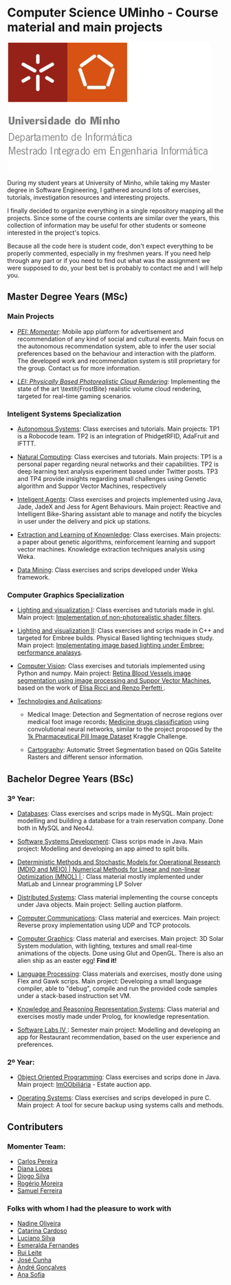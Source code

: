 # Computer Science UMinho - Course material and main projects

![UMLogo](https://raw.githubusercontent.com/MikeDM16/Computer-Science-UMinho/master/Mestrado_MSc/logo.png "UMLogo")

During my student years at University of Minho, while taking my Master degree in Software Engineering, I gathered around lots of exercises, tutorials, investigation resources and interesting projects. 

I finally decided to organize everything in a single repository mapping all the projects. 
Since some of the course contents are similar over the years, this collection of information may be useful for other students or someone interested in the project's topics. 

Because all the code here is student code, don't expect everything to be properly commented, especially in my freshmen years. 
If you need help through any part or if you need to find out what was the assignment we were supposed to do, your best bet is probably to contact me and I will help you. 

## Master Degree Years (MSc)

### Main Projects
   - [*PEI: Momenter*](https://github.com/Momenter "Momenter"): Mobile app platform for advertisement and recommendation of any kind of social and cultural events. Main focus on the autonomous recommendation system, able to infer the user social preferences based on the behaviour and interaction with the platform. 
   The developed work and recommendation system is still proprietary for the group. Contact us for more information. 
   
   - [*LEI: Physically Based Photorealistic Cloud Rendering*](https://github.com/MikeDM16/LEI-RealTime_PhotoRealistic_Clouds "Photorealistic Cloud Rendering"):  Implementing the state of the art \textit{FrostBite} realistic volume cloud rendering, targeted for real-time gaming scenarios. 
   
### Inteligent Systems Specialization
 
  - [Autonomous Systems](https://github.com/MikeDM16/Computer-Science-UMinho/tree/master/Mestrado_MSc/4%C2%BA%20Ano/2%C2%BA%20Semestre/SI%20-%20Agentes%20Autonomos "Autonomous Systems"): Class exercises and tutorials. 
Main projects: TP1 is a Robocode team. TP2 is an integration of PhidgetRFID, AdaFruit and IFTTT.

  - [Natural Computing](https://github.com/MikeDM16/Computer-Science-UMinho/tree/master/Mestrado_MSc/4%C2%BA%20Ano/2%C2%BA%20Semestre/SI%20-%20Computacao%20Natural "Natural Computing"): Class exercises and tutorials. 
Main projects: TP1 is a personal paper regarding neural networks and their capabilities. TP2 is deep learning text analysis experiment based under Twitter posts. TP3 and TP4 provide insights regarding small challenges using Genetic algorithm and Suppor Vector Machines, respectively
  - [Inteligent Agents](https://github.com/MikeDM16/Computer-Science-UMinho/tree/master/Mestrado_MSc/4%C2%BA%20Ano/1%C2%BA%20Semestre/SI%20-%20Agentes%20Inteligentes "Intelligent Agents"): Class exercises and projects implemented using Java, Jade, JadeX and Jess for Agent Behaviours. Main project: Reactive and Intelligent Bike-Sharing assistant able to manage and notify the bicycles in user under the delivery and pick up stations. 
 - [Extraction and Learning of Knownledge](https://github.com/MikeDM16/Computer-Science-UMinho/tree/master/Mestrado_MSc/4%C2%BA%20Ano/1%C2%BA%20Semestre/SI%20-%20Apren.%20e%20Extracao%20Conhec "Extraction and Learning of Knowledge"): Class exercises. Main projects: a paper about genetic algorithms, reinforcement learning and support vector machines. Knowledge extraction techniques analysis using Weka.

  - [Data Mining](https://github.com/MikeDM16/Computer-Science-UMinho/tree/master/Mestrado_MSc/4%C2%BA%20Ano/1%C2%BA%20Semestre/Minera%C3%A7%C3%A3o%20de%20Dados "Data Mining"): Class exercises and scrips developed under Weka framework. 
 
### Computer Graphics Specialization
  
   - [Lighting and visualization I](https://github.com/MikeDM16/Computer-Science-UMinho/tree/master/Mestrado_MSc/4%C2%BA%20Ano/1%C2%BA%20Semestre/CG%20-%20%20Vis.%20e%20Ilumina%C3%A7%C3%A3o%20I "Lighting and visualization I"): Class exercises and tutorials made in glsl. Main project: [Implementation of non-photorealistic shader filters](https://github.com/MikeDM16/Computer-Science-UMinho/tree/master/Mestrado_MSc/4%C2%BA%20Ano/1%C2%BA%20Semestre/CG%20-%20%20Vis.%20e%20Ilumina%C3%A7%C3%A3o%20I/Tabalho%20Grupo).
   
   - [Lighting and visualization II](https://github.com/MikeDM16/Computer-Science-UMinho/tree/master/Mestrado_MSc/4%C2%BA%20Ano/2%C2%BA%20Semestre/CG%20-%20Vis.%20Ilum%20II "Lighting and visualization II"):  Class exercises and scrips made in C++ and targeted for Embree builds. Physical Based lighting techniques study.   Main project: [Implementating image based lighting under Embree: performance analasys](https://github.com/MikeDM16/CG-VI2-ImageBasedLighting/). 
   
   - [Computer Vision](https://github.com/MikeDM16/Computer-Science-UMinho/tree/master/Mestrado_MSc/4%C2%BA%20Ano/1%C2%BA%20Semestre/CG%20-%20Vis%C3%A3o%20por%20Computador "Computer Vision"): Class exercises and tutorials implemented using Python and numpy. Main project: [Retina Blood Vessels image segmentation using image processing and Suppor Vector Machines](https://github.com/MikeDM16/Computer-Science-UMinho/tree/master/Mestrado_MSc/4%C2%BA%20Ano/1%C2%BA%20Semestre/CG%20-%20Vis%C3%A3o%20por%20Computador/TPC6), based on the work of [Elisa Ricci and Renzo Perfetti ][1].

-  [Technologies and Aplications](https://github.com/MikeDM16/Computer-Science-UMinho/tree/master/Mestrado_MSc/4%C2%BA%20Ano/2%C2%BA%20Semestre/CG%20TA%20-%20Imagem%20M%C3%A9dica "Technologies and Applications"): 
    - Medical Image: Detection and Segmentation of necrose regions over medical foot image records; [Medicine drugs classification](https://github.com/MikeDM16/TA--Medicine_Classification) using convolutional neural networks, similar to the project proposed by the [1k Pharmaceutical Pill Image Dataset][2] Kraggle Challenge.  

    - [Cartography](https://github.com/MikeDM16/TA---Cartografia): Automatic Street Segmentation based on QGis Satelite Rasters and different sensor information. 
  
  
## **Bachelor Degree Years (BSc)**

### 3º Year: 
  - [Databases](https://github.com/MikeDM16/Computer-Science-UMinho/tree/master/Licenciatura_BSc/3%C2%BA%20Ano/1%C2%BA%20Semestre/Bases%20de%20Dados "Databases"): Class exercises and scrips made in MySQL. Main project: modelling and building a database for a  train reservation company. Done both in MySQL and Neo4J.
 
  -  [Software Systems Development](https://github.com/MikeDM16/Computer-Science-UMinho/tree/master/Licenciatura_BSc/3%C2%BA%20Ano/1%C2%BA%20Semestre/Desenvolvimento%20Sistemas%20Software "Software Systems Development"): Class scrips made in Java. Main project: Modelling and developing an app aimed to split bills.
  
  - [Deterministic Methods and Stochastic Models for Operational Research (MDIO and MEIO) | Numerical Methods for Linear and non-linear Optimization (MNOL) |   ](https://github.com/MikeDM16/Computer-Science-UMinho/tree/master/Licenciatura_BSc/3%C2%BA%20Ano/1%C2%BA%20Semestre "Deterministic Methods of Operational Research  and Numerical Methods for Linear and non-Linear Optimization"): Class material mostly implemented under MatLab and Linnear programming LP Solver 

  - [Distributed Systems](https://github.com/MikeDM16/Computer-Science-UMinho/tree/master/Licenciatura_BSc/3%C2%BA%20Ano/1%C2%BA%20Semestre/Sistemas%20Distribuidos "Distributed Systems"): Class material implementing the course concepts under Java objects.  Main project: Selling auction platform.

  - [Computer Communications](https://github.com/MikeDM16/Computer-Science-UMinho/tree/master/Licenciatura_BSc/3%C2%BA%20Ano/2%C2%BA%20Semestre/Comunica%C3%A7%C3%B5es%20por%20Computador "Computer Communications"): Class material and exercices. Main project: Reverse proxy implementation using UDP and TCP protocols.
 
  - [Computer Graphics](https://github.com/MikeDM16/Computer-Science-UMinho/tree/master/Licenciatura_BSc/3%C2%BA%20Ano/2%C2%BA%20Semestre/Computa%C3%A7%C3%A3o%20gr%C3%A1fica "Computer Graphics"): Class material and exercises. Main project:  3D Solar System modulation, with lighting, textures and small real-time animations of the objects. Done using Glut and OpenGL. There is also an alien ship as an easter egg! **Find it!**
  
  - [Language Processing](https://github.com/MikeDM16/Computer-Science-UMinho/tree/master/Licenciatura_BSc/3%C2%BA%20Ano/2%C2%BA%20Semestre/Processamento%20Linguagens "Language Processing"):  Class materials and exercises, mostly done using Flex and Gawk scrips. 
  Main project: Developing a small language compiler, able to "debug", compile and run the provided code samples under a stack-based instruction set VM.  
  
  -  [Knowledge and Reasoning Representation Systems](https://github.com/MikeDM16/Computer-Science-UMinho/tree/master/Licenciatura_BSc/3%C2%BA%20Ano/2%C2%BA%20Semestre/Sistemas%20Representa%C3%A7%C3%A3o%20Conhecimento%20Racioc%C3%ADnio "Knowledge and Reasoning Representation Systems"):  Class material and exercises mostly made under Prolog, for knowledge representation. 
  
  -  [ Software Labs IV ](https://github.com/MikeDM16/LI4-Nhamalicious_System "Nhamalicious LI4"): Semester main project: Modelling and developing an app for Restaurant recommendation, based on the user experience and preferences. 
  
### 2º Year:
  - [Object Oriented Programming](https://github.com/MikeDM16/Computer-Science-UMinho/tree/master/Licenciatura_BSc/2%C2%BA%20Ano/POO):  Class exercises and scrips done in Java. Main project: [ImOObiliária](https://github.com/MikeDM16/POO-1516) - Estate auction app. 
 
  - [Operating Systems](https://github.com/MikeDM16/Computer-Science-UMinho/tree/master/Licenciatura_BSc/2%C2%BA%20Ano/Sistemas%20Operativos "Operating Systems"):  Class exercises and scrips developed in pure C. Main project: A tool for secure backup using systems calls and methods. 

## Contributers

### Momenter Team:

* [Carlos Pereira](https://github.com/carlospereira1607) 
* [Diana Lopes](https://github.com/DianaLopesCC) 
* [Diogo Silva](https://github.com/diogols) 
* [Rogério Moreira](https://github.com/rgllm) 
* [Samuel Ferreira](https://github.com/munybt) 

### Folks with whom I had the pleasure to work with 

* [Nadine Oliveira](https://github.com/NadineOliveira)
* [Catarina Cardoso](https://github.com/catarinacardoso96)
* [Luciano Silva](https://github.com/luciano96)
* [Esmeralda Fernandes](https://github.com/AnnieEm)
* [Rui Leite](https://github.com/rcl1996)
* [José Cunha](https://github.com/JoseCunha96)
* [André Gonçalves](https://github.com/Simbs38)
* [Ana Sofia](https://github.com/AnaSofiagm)


[1]: https://ieeexplore.ieee.org/document/4336179 "Retinal Blood Vessel Segmentation Using Line Operators and Support Vector Classification"
[2]: https://www.kaggle.com/trumedicines/1k-pharmaceutical-pill-image-dataset "1k Pharmaceutical Pill Image Dataset"
